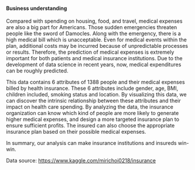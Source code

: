 #### Business understanding
Compared with spending on housing, food, and travel, medical expenses are also a big part for Americans. Those sudden emergencies threaten people like the sword of Damocles. Along with the emergency, there is a high medical bill which is unacceptable. Even for medical events within the plan, additional costs may be incurred because of unpredictable processes or results. Therefore, the prediction of medical expenses is extremely important for both patients and medical insurance institutions. Due to the development of data science in recent years, now, medical expenditures can be roughly predicted.

This data contains 6 attributes of 1388 people and their medical expenses billed by health insurance. These 6 attributes include gender, age, BMI, children included, smoking status and location. By visualizing this data, we can discover the intrinsic relationship between these attributes and their impact on health care spending. By analyzing the data, the insurance organization can know which kind of people are more likely to generate higher medical expenses, and design a more targeted insurance plan to ensure sufficient profits. The insured can also choose the appropriate insurance plan based on their possible medical expenses.

In summary, our analysis can make insurance institutions and insureds win-win.

Data source: https://www.kaggle.com/mirichoi0218/insurance
